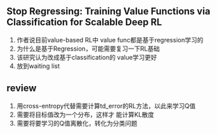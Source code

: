 ## Stop Regressing: Training Value Functions via Classification for Scalable Deep RL
1. 作者说目前value-based RL中 value func都是基于regression学习的
2. 为什么是基于Regression，可能需要复习一下RL基础
3. 该研究认为改成基于classification的 value学习更好
4. 放到waiting list

## review
1. 用cross-entropy代替需要计算td_error的RL方法，以此来学习Q值
2. 需要将目标值改为一个分布，这样才 能计算KL散度
3. 需要将要学习的Q值离散化，转化为分类问题